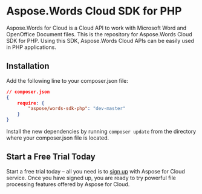 # Aspose.Words Cloud SDK for PHP
Aspose.Words for Cloud is a Cloud API to work with Microsoft Word and OpenOffice Document files. This is the repository for Aspose.Words Cloud   SDK for PHP. Using this SDK, Aspose.Words Cloud APIs can be easily used in PHP applications.

Installation
----------------------------------

Add the following line to your composer.json file:

```json
// composer.json
{
    require: {
        "aspose/words-sdk-php": "dev-master"
    }
}
```

Install the new dependencies by running `composer update` from the directory where your composer.json file is located.

Start a Free Trial Today
------------------------

Start a free trial today – all you need is to [sign up](https://cloud.aspose.com/SignUp) with Aspose for Cloud service. Once you have signed up, you are ready to try powerful file processing features offered by Aspose for Cloud.

